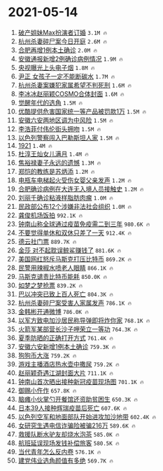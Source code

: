 # 2021-05-14

1. [破产姐妹Max扮演者订婚](https://s.weibo.com/weibo?q=%23%E7%A0%B4%E4%BA%A7%E5%A7%90%E5%A6%B9Max%E6%89%AE%E6%BC%94%E8%80%85%E8%AE%A2%E5%A9%9A%23&Refer=top) `3.1M 🔥`
1. [杭州杀妻碎尸案今日开庭](https://s.weibo.com/weibo?q=%23%E6%9D%AD%E5%B7%9E%E6%9D%80%E5%A6%BB%E7%A2%8E%E5%B0%B8%E6%A1%88%E4%BB%8A%E6%97%A5%E5%BC%80%E5%BA%AD%23&Refer=top) `2.6M 🔥`
1. [合肥再增1例本土确诊](https://s.weibo.com/weibo?q=%23%E5%90%88%E8%82%A5%E5%86%8D%E5%A2%9E1%E4%BE%8B%E6%9C%AC%E5%9C%9F%E7%A1%AE%E8%AF%8A%23&Refer=top) `2.0M 🔥`
1. [安徽通报新增2例确诊病例情况](https://s.weibo.com/weibo?q=%23%E5%AE%89%E5%BE%BD%E9%80%9A%E6%8A%A5%E6%96%B0%E5%A2%9E2%E4%BE%8B%E7%A1%AE%E8%AF%8A%E7%97%85%E4%BE%8B%E6%83%85%E5%86%B5%23&Refer=top) `1.9M 🔥`
1. [央视曝光上头电子烟](https://s.weibo.com/weibo?q=%23%E5%A4%AE%E8%A7%86%E6%9B%9D%E5%85%89%E4%B8%8A%E5%A4%B4%E7%94%B5%E5%AD%90%E7%83%9F%23&Refer=top) `1.8M 🔥`
1. [尹正 女孩子一定不能断碳水](https://s.weibo.com/weibo?q=%E5%B0%B9%E6%AD%A3%20%E5%A5%B3%E5%AD%A9%E5%AD%90%E4%B8%80%E5%AE%9A%E4%B8%8D%E8%83%BD%E6%96%AD%E7%A2%B3%E6%B0%B4&Refer=top) `1.7M 🔥`
1. [杭州杀妻案嫌犯家属希望不判死刑](https://s.weibo.com/weibo?q=%23%E6%9D%AD%E5%B7%9E%E6%9D%80%E5%A6%BB%E6%A1%88%E5%AB%8C%E7%8A%AF%E5%AE%B6%E5%B1%9E%E5%B8%8C%E6%9C%9B%E4%B8%8D%E5%88%A4%E6%AD%BB%E5%88%91%23&Refer=top) `1.6M 🔥`
1. [李冰冰赵丽颖COSMO合体封面](https://s.weibo.com/weibo?q=%23%E6%9D%8E%E5%86%B0%E5%86%B0%E8%B5%B5%E4%B8%BD%E9%A2%96COSMO%E5%90%88%E4%BD%93%E5%B0%81%E9%9D%A2%23&Refer=top) `1.6M 🔥`
1. [觉醒年代的选角](https://s.weibo.com/weibo?q=%23%E8%A7%89%E9%86%92%E5%B9%B4%E4%BB%A3%E7%9A%84%E9%80%89%E8%A7%92%23&Refer=top) `1.5M 🔥`
1. [优酷提供危害国家统一等产品被罚款1万](https://s.weibo.com/weibo?q=%23%E4%BC%98%E9%85%B7%E6%8F%90%E4%BE%9B%E5%8D%B1%E5%AE%B3%E5%9B%BD%E5%AE%B6%E7%BB%9F%E4%B8%80%E7%AD%89%E4%BA%A7%E5%93%81%E8%A2%AB%E7%BD%9A%E6%AC%BE1%E4%B8%87%23&Refer=top) `1.5M 🔥`
1. [安徽六安两地区调为中风险](https://s.weibo.com/weibo?q=%23%E5%AE%89%E5%BE%BD%E5%85%AD%E5%AE%89%E4%B8%A4%E5%9C%B0%E5%8C%BA%E8%B0%83%E4%B8%BA%E4%B8%AD%E9%A3%8E%E9%99%A9%23&Refer=top) `1.5M 🔥`
1. [李浩菲付伟伦街头拥吻](https://s.weibo.com/weibo?q=%23%E6%9D%8E%E6%B5%A9%E8%8F%B2%E4%BB%98%E4%BC%9F%E4%BC%A6%E8%A1%97%E5%A4%B4%E6%8B%A5%E5%90%BB%23&Refer=top) `1.5M 🔥`
1. [以色列警察闯入巴勒斯坦人家](https://s.weibo.com/weibo?q=%23%E4%BB%A5%E8%89%B2%E5%88%97%E8%AD%A6%E5%AF%9F%E9%97%AF%E5%85%A5%E5%B7%B4%E5%8B%92%E6%96%AF%E5%9D%A6%E4%BA%BA%E5%AE%B6%23&Refer=top) `1.5M 🔥`
1. [1921](https://s.weibo.com/weibo?q=1921&Refer=top) `1.4M 🔥`
1. [杜淳王灿女儿满月](https://s.weibo.com/weibo?q=%23%E6%9D%9C%E6%B7%B3%E7%8E%8B%E7%81%BF%E5%A5%B3%E5%84%BF%E6%BB%A1%E6%9C%88%23&Refer=top) `1.4M 🔥`
1. [焦裕禄妻子永远的遗憾](https://s.weibo.com/weibo?q=%23%E7%84%A6%E8%A3%95%E7%A6%84%E5%A6%BB%E5%AD%90%E6%B0%B8%E8%BF%9C%E7%9A%84%E9%81%97%E6%86%BE%23&Refer=top) `1.3M 🔥`
1. [郑恺的教练是苏炳添](https://s.weibo.com/weibo?q=%23%E9%83%91%E6%81%BA%E7%9A%84%E6%95%99%E7%BB%83%E6%98%AF%E8%8B%8F%E7%82%B3%E6%B7%BB%23&Refer=top) `1.2M 🔥`
1. [电瓶车电梯起火受伤女婴父亲发声](https://s.weibo.com/weibo?q=%23%E7%94%B5%E7%93%B6%E8%BD%A6%E7%94%B5%E6%A2%AF%E8%B5%B7%E7%81%AB%E5%8F%97%E4%BC%A4%E5%A5%B3%E5%A9%B4%E7%88%B6%E4%BA%B2%E5%8F%91%E5%A3%B0%23&Refer=top) `1.2M 🔥`
1. [合肥确诊病例在大连无入境人员接触史](https://s.weibo.com/weibo?q=%23%E5%90%88%E8%82%A5%E7%A1%AE%E8%AF%8A%E7%97%85%E4%BE%8B%E5%9C%A8%E5%A4%A7%E8%BF%9E%E6%97%A0%E5%85%A5%E5%A2%83%E4%BA%BA%E5%91%98%E6%8E%A5%E8%A7%A6%E5%8F%B2%23&Refer=top) `1.2M 🔥`
1. [刘丽千确诊粘液样脂肪肉瘤](https://s.weibo.com/weibo?q=%23%E5%88%98%E4%B8%BD%E5%8D%83%E7%A1%AE%E8%AF%8A%E7%B2%98%E6%B6%B2%E6%A0%B7%E8%84%82%E8%82%AA%E8%82%89%E7%98%A4%23&Refer=top) `1.0M 🔥`
1. [民政部公布12个涉嫌非法社会组织](https://s.weibo.com/weibo?q=%23%E6%B0%91%E6%94%BF%E9%83%A8%E5%85%AC%E5%B8%8312%E4%B8%AA%E6%B6%89%E5%AB%8C%E9%9D%9E%E6%B3%95%E7%A4%BE%E4%BC%9A%E7%BB%84%E7%BB%87%23&Refer=top) `1.0M 🔥`
1. [龚俊机场饭拍](https://s.weibo.com/weibo?q=%23%E9%BE%9A%E4%BF%8A%E6%9C%BA%E5%9C%BA%E9%A5%AD%E6%8B%8D%23&Refer=top) `992.1K 🔥`
1. [钟南山称全球通过疫苗免疫需二到三年](https://s.weibo.com/weibo?q=%23%E9%92%9F%E5%8D%97%E5%B1%B1%E7%A7%B0%E5%85%A8%E7%90%83%E9%80%9A%E8%BF%87%E7%96%AB%E8%8B%97%E5%85%8D%E7%96%AB%E9%9C%80%E4%BA%8C%E5%88%B0%E4%B8%89%E5%B9%B4%23&Refer=top) `980.6K 🔥`
1. [不要觉得单休和双休只差了一天](https://s.weibo.com/weibo?q=%23%E4%B8%8D%E8%A6%81%E8%A7%89%E5%BE%97%E5%8D%95%E4%BC%91%E5%92%8C%E5%8F%8C%E4%BC%91%E5%8F%AA%E5%B7%AE%E4%BA%86%E4%B8%80%E5%A4%A9%23&Refer=top) `912.4K 🔥`
1. [德云社门票](https://s.weibo.com/weibo?q=%23%E5%BE%B7%E4%BA%91%E7%A4%BE%E9%97%A8%E7%A5%A8%23&Refer=top) `889.7K 🔥`
1. [金莎 对不起耽误鲸鲨赚钱了](https://s.weibo.com/weibo?q=%E9%87%91%E8%8E%8E%20%E5%AF%B9%E4%B8%8D%E8%B5%B7%E8%80%BD%E8%AF%AF%E9%B2%B8%E9%B2%A8%E8%B5%9A%E9%92%B1%E4%BA%86&Refer=top) `881.6K 🔥`
1. [美国网红怒斥马斯克打压比特币](https://s.weibo.com/weibo?q=%23%E7%BE%8E%E5%9B%BD%E7%BD%91%E7%BA%A2%E6%80%92%E6%96%A5%E9%A9%AC%E6%96%AF%E5%85%8B%E6%89%93%E5%8E%8B%E6%AF%94%E7%89%B9%E5%B8%81%23&Refer=top) `869.2K 🔥`
1. [民警用辣椒水喷老人眼睛](https://s.weibo.com/weibo?q=%23%E6%B0%91%E8%AD%A6%E7%94%A8%E8%BE%A3%E6%A4%92%E6%B0%B4%E5%96%B7%E8%80%81%E4%BA%BA%E7%9C%BC%E7%9D%9B%23&Refer=top) `866.1K 🔥`
1. [马斯克谴责比特币能耗](https://s.weibo.com/weibo?q=%23%E9%A9%AC%E6%96%AF%E5%85%8B%E8%B0%B4%E8%B4%A3%E6%AF%94%E7%89%B9%E5%B8%81%E8%83%BD%E8%80%97%23&Refer=top) `850.0K 🔥`
1. [如梦之梦抢票](https://s.weibo.com/weibo?q=%23%E5%A6%82%E6%A2%A6%E4%B9%8B%E6%A2%A6%E6%8A%A2%E7%A5%A8%23&Refer=top) `839.2K 🔥`
1. [巴以冲突已致上百人死亡](https://s.weibo.com/weibo?q=%23%E5%B7%B4%E4%BB%A5%E5%86%B2%E7%AA%81%E5%B7%B2%E8%87%B4%E4%B8%8A%E7%99%BE%E4%BA%BA%E6%AD%BB%E4%BA%A1%23&Refer=top) `804.3K 🔥`
1. [杭州杀妻碎尸案受害人家属发声](https://s.weibo.com/weibo?q=%23%E6%9D%AD%E5%B7%9E%E6%9D%80%E5%A6%BB%E7%A2%8E%E5%B0%B8%E6%A1%88%E5%8F%97%E5%AE%B3%E4%BA%BA%E5%AE%B6%E5%B1%9E%E5%8F%91%E5%A3%B0%23&Refer=top) `786.1K 🔥`
1. [金韩彬开通微博](https://s.weibo.com/weibo?q=%23%E9%87%91%E9%9F%A9%E5%BD%AC%E5%BC%80%E9%80%9A%E5%BE%AE%E5%8D%9A%23&Refer=top) `786.0K 🔥`
1. [以军方致电加沙居民称导弹即将炸你家](https://s.weibo.com/weibo?q=%23%E4%BB%A5%E5%86%9B%E6%96%B9%E8%87%B4%E7%94%B5%E5%8A%A0%E6%B2%99%E5%B1%85%E6%B0%91%E7%A7%B0%E5%AF%BC%E5%BC%B9%E5%8D%B3%E5%B0%86%E7%82%B8%E4%BD%A0%E5%AE%B6%23&Refer=top) `768.1K 🔥`
1. [火箭军某部营长沙子呷荣立一等功](https://s.weibo.com/weibo?q=%23%E7%81%AB%E7%AE%AD%E5%86%9B%E6%9F%90%E9%83%A8%E8%90%A5%E9%95%BF%E6%B2%99%E5%AD%90%E5%91%B7%E8%8D%A3%E7%AB%8B%E4%B8%80%E7%AD%89%E5%8A%9F%23&Refer=top) `764.3K 🔥`
1. [夏季防晒的正确打开方式](https://s.weibo.com/weibo?q=%23%E5%A4%8F%E5%AD%A3%E9%98%B2%E6%99%92%E7%9A%84%E6%AD%A3%E7%A1%AE%E6%89%93%E5%BC%80%E6%96%B9%E5%BC%8F%23&Refer=top) `761.4K 🔥`
1. [安徽六安新增1例本土确诊](https://s.weibo.com/weibo?q=%23%E5%AE%89%E5%BE%BD%E5%85%AD%E5%AE%89%E6%96%B0%E5%A2%9E1%E4%BE%8B%E6%9C%AC%E5%9C%9F%E7%A1%AE%E8%AF%8A%23&Refer=top) `759.3K 🔥`
1. [狗狗币大涨](https://s.weibo.com/weibo?q=%23%E7%8B%97%E7%8B%97%E5%B8%81%E5%A4%A7%E6%B6%A8%23&Refer=top) `759.2K 🔥`
1. [游戏主播酒店热水壶中撒尿](https://s.weibo.com/weibo?q=%23%E6%B8%B8%E6%88%8F%E4%B8%BB%E6%92%AD%E9%85%92%E5%BA%97%E7%83%AD%E6%B0%B4%E5%A3%B6%E4%B8%AD%E6%92%92%E5%B0%BF%23&Refer=top) `759.2K 🔥`
1. [赵丽颖奇遇江湖封面大片](https://s.weibo.com/weibo?q=%23%E8%B5%B5%E4%B8%BD%E9%A2%96%E5%A5%87%E9%81%87%E6%B1%9F%E6%B9%96%E5%B0%81%E9%9D%A2%E5%A4%A7%E7%89%87%23&Refer=top) `711.1K 🔥`
1. [钟南山首次晒出接种新冠疫苗现场图](https://s.weibo.com/weibo?q=%23%E9%92%9F%E5%8D%97%E5%B1%B1%E9%A6%96%E6%AC%A1%E6%99%92%E5%87%BA%E6%8E%A5%E7%A7%8D%E6%96%B0%E5%86%A0%E7%96%AB%E8%8B%97%E7%8E%B0%E5%9C%BA%E5%9B%BE%23&Refer=top) `701.1K 🔥`
1. [御赐小仵作](https://s.weibo.com/weibo?q=%E5%BE%A1%E8%B5%90%E5%B0%8F%E4%BB%B5%E4%BD%9C&Refer=top) `657.8K 🔥`
1. [脑瘫小伙掌勺开餐馆还资助贫困生](https://s.weibo.com/weibo?q=%23%E8%84%91%E7%98%AB%E5%B0%8F%E4%BC%99%E6%8E%8C%E5%8B%BA%E5%BC%80%E9%A4%90%E9%A6%86%E8%BF%98%E8%B5%84%E5%8A%A9%E8%B4%AB%E5%9B%B0%E7%94%9F%23&Refer=top) `650.3K 🔥`
1. [日本39人接种辉瑞疫苗后死亡](https://s.weibo.com/weibo?q=%23%E6%97%A5%E6%9C%AC39%E4%BA%BA%E6%8E%A5%E7%A7%8D%E8%BE%89%E7%91%9E%E7%96%AB%E8%8B%97%E5%90%8E%E6%AD%BB%E4%BA%A1%23&Refer=top) `607.6K 🔥`
1. [以色列空军和地面部队开始进攻加沙地带](https://s.weibo.com/weibo?q=%23%E4%BB%A5%E8%89%B2%E5%88%97%E7%A9%BA%E5%86%9B%E5%92%8C%E5%9C%B0%E9%9D%A2%E9%83%A8%E9%98%9F%E5%BC%80%E5%A7%8B%E8%BF%9B%E6%94%BB%E5%8A%A0%E6%B2%99%E5%9C%B0%E5%B8%A6%23&Refer=top) `602.4K 🔥`
1. [女研究生遇电信诈骗险被骗216万](https://s.weibo.com/weibo?q=%23%E5%A5%B3%E7%A0%94%E7%A9%B6%E7%94%9F%E9%81%87%E7%94%B5%E4%BF%A1%E8%AF%88%E9%AA%97%E9%99%A9%E8%A2%AB%E9%AA%97216%E4%B8%87%23&Refer=top) `589.6K 🔥`
1. [救援队断水驴友却烧水泡茶](https://s.weibo.com/weibo?q=%23%E6%95%91%E6%8F%B4%E9%98%9F%E6%96%AD%E6%B0%B4%E9%A9%B4%E5%8F%8B%E5%8D%B4%E7%83%A7%E6%B0%B4%E6%B3%A1%E8%8C%B6%23&Refer=top) `585.0K 🔥`
1. [航班延误现场发钱补偿旅客](https://s.weibo.com/weibo?q=%23%E8%88%AA%E7%8F%AD%E5%BB%B6%E8%AF%AF%E7%8E%B0%E5%9C%BA%E5%8F%91%E9%92%B1%E8%A1%A5%E5%81%BF%E6%97%85%E5%AE%A2%23&Refer=top) `580.5K 🔥`
1. [当代青年怎么反内卷](https://s.weibo.com/weibo?q=%23%E5%BD%93%E4%BB%A3%E9%9D%92%E5%B9%B4%E6%80%8E%E4%B9%88%E5%8F%8D%E5%86%85%E5%8D%B7%23&Refer=top) `576.1K 🔥`
1. [建党伟业选角颜值有多绝](https://s.weibo.com/weibo?q=%23%E5%BB%BA%E5%85%9A%E4%BC%9F%E4%B8%9A%E9%80%89%E8%A7%92%E9%A2%9C%E5%80%BC%E6%9C%89%E5%A4%9A%E7%BB%9D%23&Refer=top) `569.7K 🔥`
